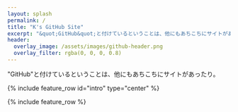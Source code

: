 ```yaml
---
layout: splash
permalink: /
title: "K's GitHub Site"
excerpt: "&quot;GitHub&quot;と付けているということは、他にもあちこちにサイトがあったり。"
header:
  overlay_image: /assets/images/github-header.png
  overlay_filter: rgba(0, 0, 0, 0.8)
---
```

"GitHub"と付けているということは、他にもあちこちにサイトがあったり。

{% include feature_row id="intro" type="center" %}

{% include feature_row %}
